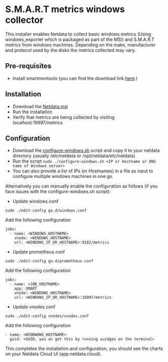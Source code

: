 # S.M.A.R.T metrics windows collector

This installer enables Netdata to collect basic windows metrics (Using windows_exporter which is packaged as part of the MSI) and S.M.A.R.T metrics from windows machines. Depending on the make, manufacturer and protocol used by the disks the metrics collected may vary.

## Pre-requisites
- Install smartmontools (you can find the download link [here](https://www.smartmontools.org/wiki/Download#InstalltheWindowspackage).)

## Installation
- Download the [Netdata.msi](https://github.com/netdata/community/blob/main/collectors/windows/S.M.A.R.T/Netdata.msi)
- Run the installation
- Verify that metrics are being collected by visiting localhost:19997/metrics

## Configuration
- Download the [configure-windows.sh](https://github.com/netdata/community/blob/main/collectors/windows/S.M.A.R.T/configure-windows.sh) script and copy it to your netdata directory (usually /etc/netdata or /opt/netdata/etc/netdata)
- Run the script
```sudo ./configure-windows.sh <IP or Hostname or DNS name of Windows server>```
- You can also provide a list of IPs (or Hostnames) in a file as input to configure multiple windows machines in one go.

Alternatively you can manually enable the configuration as follows (if you face issues with the configure-windows.sh script):
- Update windows.conf
```
sudo ./edit-config go.d/windows.conf
```
Add the following configuration
```
jobs:
  - name: <WINDOWS_HOSTNAME>
    vnode: <WINDOWS_HOSTNAME>
    url: <WINDOWS_IP_OR_HOSTNAME>:9182/metrics
```
 
- Update prometheus.conf
```
sudo ./edit-config go.d/prometheus.conf
```
Add the following configuration
```
jobs:
  - name: <JOB_HOSTNAME>
    app: SMART
    vnode: <WINDOWS_HOSTNAME>
    url: <WINDOWS_IP_OR_HOSTNAME>:19997/metrics
```
- Update vnodes.conf
```
sudo ./edit-config vnodes/vnodes.conf
```
Add the following configuration
```
- name: <WINDWOWS_HOSTNAME>
  guid: <GUID, you an get this by running uuidgen on the terminal>
```

This completes the installation and configuration, you should see the charts on your Netdata Cloud UI (app.netdata.cloud).
